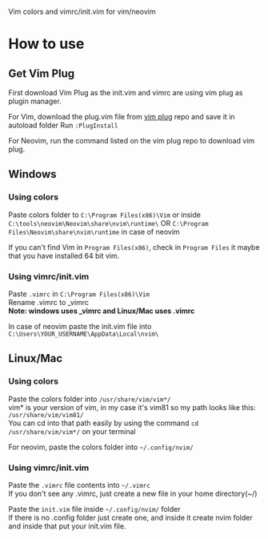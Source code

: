 Vim colors and vimrc/init.vim for vim/neovim

# How to use

## Get Vim Plug

First download Vim Plug as the init.vim and vimrc are using vim plug as plugin manager.

For Vim, download the plug.vim file from [vim plug](https://github.com/junegunn/vim-plug) repo and save it in autoload folder
Run `:PlugInstall`

For Neovim, run the command listed on the vim plug repo to download vim plug.

## Windows
### Using colors
Paste colors folder to `C:\Program Files(x86)\Vim`  or inside `C:\tools\neovim\Neovim\share\nvim\runtime\` OR 
`C:\Program Files\Neovim\share\nvim\runtime` in case of neovim

If you can't find Vim in `Program Files(x86)`, check in `Program Files` it maybe that you have installed 64 bit vim.

### Using vimrc/init.vim
Paste `.vimrc` in `C:\Program Files(x86)\Vim` <br />
Rename .vimrc to _vimrc<br />
**Note: windows uses _vimrc and Linux/Mac uses .vimrc**

In case of neovim paste the init.vim file into `C:\Users\YOUR_USERNAME\AppData\Local\nvim\`

## Linux/Mac
### Using colors
Paste the colors folder into `/usr/share/vim/vim*/` <br />
vim* is your version of vim, in my case it's vim81 so my path looks like this: `/usr/share/vim/vim81/` <br />
You can cd into that path easily by using the command `cd /usr/share/vim/vim*/` on your terminal <br />

For neovim, paste the colors folder into `~/.config/nvim/`

### Using vimrc/init.vim
Paste the `.vimrc` file contents into `~/.vimrc` <br />
If you don't see any .vimrc, just create a new file in your home directory(~/) <br />

Paste the `init.vim` file inside `~/.config/nvim/` folder <br />
If there is no .config folder just create one, and inside it create nvim folder and inside that put your init.vim file.
